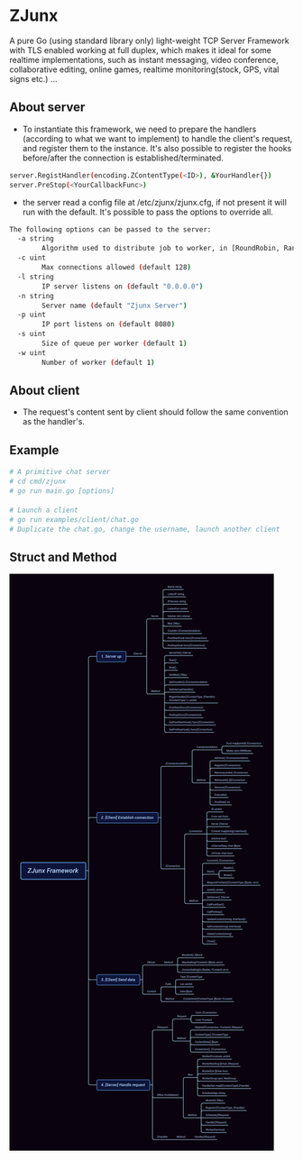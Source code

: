 # ZJunx

A pure Go (using standard library only) light-weight TCP Server Framework with TLS enabled working at full duplex, which makes it ideal for some realtime implementations, such as instant messaging, video conference, collaborative editing, online games, realtime monitoring(stock, GPS, vital signs etc.) ...

## About server
- To instantiate this framework, we need to prepare the handlers (according to what we want to implement) to handle the client's request, and register them to the instance. It's also possible to register the hooks before/after the connection is established/terminated.
```bash
server.RegistHandler(encoding.ZContentType(<ID>), &YourHandler{})
server.PreStop(<YourCallbackFunc>)
```
- the server read a config file at /etc/zjunx/zjunx.cfg, if not present it will run with the default. It's possible to pass the options to override all.
```bash
The following options can be passed to the server:
  -a string
    	Algorithm used to distribute job to worker, in [RoundRobin, Random, LeastConn] (default "RoundRobin")
  -c uint
    	Max connections allowed (default 128)
  -l string
    	IP server listens on (default "0.0.0.0")
  -n string
    	Server name (default "Zjunx Server")
  -p uint
    	IP port listens on (default 8080)
  -s uint
    	Size of queue per worker (default 1)
  -w uint
    	Number of worker (default 1)
```

## About client 
- The request's content sent by client should follow the same convention as the handler's. 

## Example
```bash
# A primitive chat server
# cd cmd/zjunx
# go run main.go [options]

# Launch a client
# go run examples/client/chat.go
# Duplicate the chat.go, change the username, launch another client
```

## Struct and Method
![ZJunx Framework](./docs/ZJunxFramework.png)
